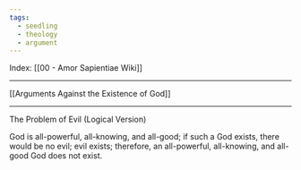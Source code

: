 ```yaml
---
tags:
  - seedling
  - theology
  - argument
---
```

Index: [[00 - Amor Sapientiae Wiki]]

---

[[Arguments Against the Existence of God]]

---

The Problem of Evil (Logical Version)

God is all-powerful, all-knowing, and all-good; if such a God exists, there would be no evil; evil exists; therefore, an all-powerful, all-knowing, and all-good God does not exist.